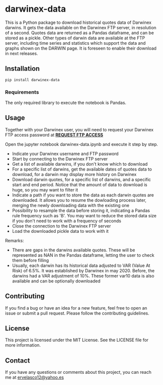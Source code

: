 # darwinex-data

This is a Python package to download historical quotes data of Darwinex darwins. It gets the data available on the Darwinex FTP server, in resolution of a second. 
Quotes data are returned as a Pandas dataframe, and can be stored as a pickle.
Other types of darwin data are available at the FTP server, including time series and statistics which support the data and graphs shown on the DARWIN page. It is foreseen to enable their download in next releases.

##  Installation

```
pip install darwinex-data
```

### Requirements

The only required library to execute the notebook is Pandas.


## Usage

Together with your Darwinex user, you will need to request your Darwinex FTP access password at 
**[REQUEST FTP ACCESS](https://www.darwinex.com/data/darwin-data)**

Open the jupyter notebook darwinex-data.ipynb and execute it step by step.
- Indicate your Darwinex username and FTP password
- Start by connecting to the Darwinex FTP server
- Get a list of available darwins, if you don't know which to download
- For a specific list of darwins, get the available dates of quotes data to download, for a darwin may display more history on Darwinex
- Download darwin quotes, for a specific list of darwins, and a specific start and end period. Notice that the amount of data to download is huge, so you may want to filter it
- Indicate a path if you want to store the data as each darwin quotes are downloaded. It allows you to resume the dowloading process later, merging the newly downloading data with the existing one
- Possibility to resample the data before storing it, indicating a Pandas rule frequency such as 'B'. You may want to reduce the stored data size if you don't need to work with a frequency of seconds
- Close the connection to the Darwinex FTP server
- Load the downloaded pickle data to work with it

Remarks: 
- There are gaps in the darwins available quotes. These will be represented as NAN in the Pandas dataframe, letting the user to check them before filling
- Usually, each darwin has its historical data adjusted to VAR (Value At Risk) of 6.5%. It was established by Darwinex in may 2020. Before, the darwins had a VAR adjustment of 10%. These former var10 data is also available and can be optionally downloaded


## Contributing

If you find a bug or have an idea for a new feature, feel free to open an issue or submit a pull request. Please follow the contributing guidelines.


## License

This project is licensed under the MIT License. See the LICENSE file for more information.

## Contact

If you have any questions or comments about this project, you can reach me at ervelasco12@yahoo.es